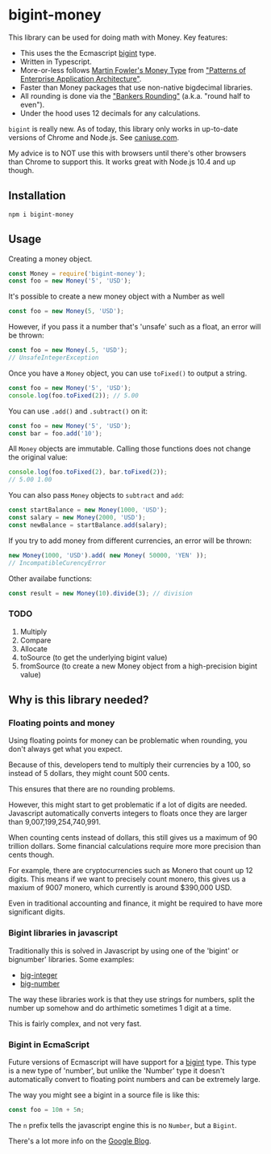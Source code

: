 bigint-money
============

This library can be used for doing math with Money. Key features:

* This uses the the Ecmascript [bigint][2] type.
* Written in Typescript.
* More-or-less follows [Martin Fowler's Money Type][3] from
 ["Patterns of Enterprise Application Architecture"][4].
* Faster than Money packages that use non-native bigdecimal libraries.
* All rounding is done via the ["Bankers Rounding"][6] (a.k.a. "round
  half to even").
* Under the hood uses 12 decimals for any calculations.

`bigint` is really new. As of today, this library only works in
up-to-date versions of Chrome and Node.js. See [caniuse.com][5].

My advice is to NOT use this with browsers until there's other browsers
than Chrome to support this. It works great with Node.js 10.4 and up though.

Installation
------------

    npm i bigint-money

Usage
-----

Creating a money object.

```javascript
const Money = require('bigint-money');
const foo = new Money('5', 'USD');
```

It's possible to create a new money object with a Number as well

```javascript
const foo = new Money(5, 'USD');
```

However, if you pass it a number that's 'unsafe' such as a float,
an error will be thrown:

```javascript
const foo = new Money(.5, 'USD');
// UnsafeIntegerException
```

Once you have a `Money` object, you can use `toFixed()` to output
a string.

```javascript
const foo = new Money('5', 'USD');
console.log(foo.toFixed(2)); // 5.00
```

You can use `.add()` and `.subtract()` on it:

```javascript
const foo = new Money('5', 'USD');
const bar = foo.add('10');
```

All `Money` objects are immutable. Calling those functions does
not change the original value:

```javascript
console.log(foo.toFixed(2), bar.toFixed(2));
// 5.00 1.00
```

You can also pass `Money` objects to `subtract` and `add`:

```javascript
const startBalance = new Money(1000, 'USD');
const salary = new Money(2000, 'USD');
const newBalance = startBalance.add(salary);
```

If you try to add money from different currencies, an error
will be thrown:

```javascript
new Money(1000, 'USD').add( new Money( 50000, 'YEN' ));
// IncompatibleCurencyError
```

Other availabe functions:

```javascript
const result = new Money(10).divide(3); // division
```

### TODO

1. Multiply
2. Compare
3. Allocate
4. toSource (to get the underlying bigint value)
5. fromSource (to create a new Money object from a high-precision bigint value)


Why is this library needed?
---------------------------

### Floating points and money

Using floating points for money can be problematic when rounding,
you don't always get what you expect.

Because of this, developers tend to multiply their currencies
by a 100, so instead of 5 dollars, they might count 500 cents.

This ensures that there are no rounding problems.

However, this might start to get problematic if a lot of digits
are needed. Javascript automatically converts integers to floats
once they are larger than 9,007,199,254,740,991.

When counting cents instead of dollars, this still gives us a
maximum of 90 trillion dollars. Some financial calculations
require more more precision than cents though.

For example, there are cryptocurrencies such as Monero that
count up 12 digits. This means if we want to precisely count
monero, this gives us a maxium of 9007 monero, which currently
is around $390,000 USD.

Even in traditional accounting and finance, it might be required
to have more significant digits.

### Bigint libraries in javascript

Traditionally this is solved in Javascript by using one of the
'bigint' or bignumber' libraries. Some examples:

* [big-integer](https://www.npmjs.com/package/big-integer)
* [big-number](https://www.npmjs.com/package/big-number)

The way these libraries work is that they use strings for numbers,
split the number up somehow and do arthimetic sometimes 1 digit
at a time.

This is fairly complex, and not very fast.

### Bigint in EcmaScript

Future versions of Ecmascript will have support for a [bigint][1] type. This
type is a new type of 'number', but unlike the 'Number' type it
doesn't automatically convert to floating point numbers and can
be extremely large.

The way you might see a bigint in a source file is like this:

```javascript
const foo = 10n + 5n;
```

The `n` prefix tells the javascript engine this is no `Number`,
but a `Bigint`.

There's a lot more info on the [Google Blog][2].


[1]: https://developer.mozilla.org/en-US/docs/Web/JavaScript/Reference/Global_Objects/BigInt
[2]: https://developers.google.com/web/updates/2018/05/bigint
[3]: https://martinfowler.com/eaaCatalog/money.html
[4]: https://amzn.to/2EezezD "Note: affiliate link"
[5]: https://caniuse.com/#search=bigint
[6]: http://wiki.c2.com/?BankersRounding
